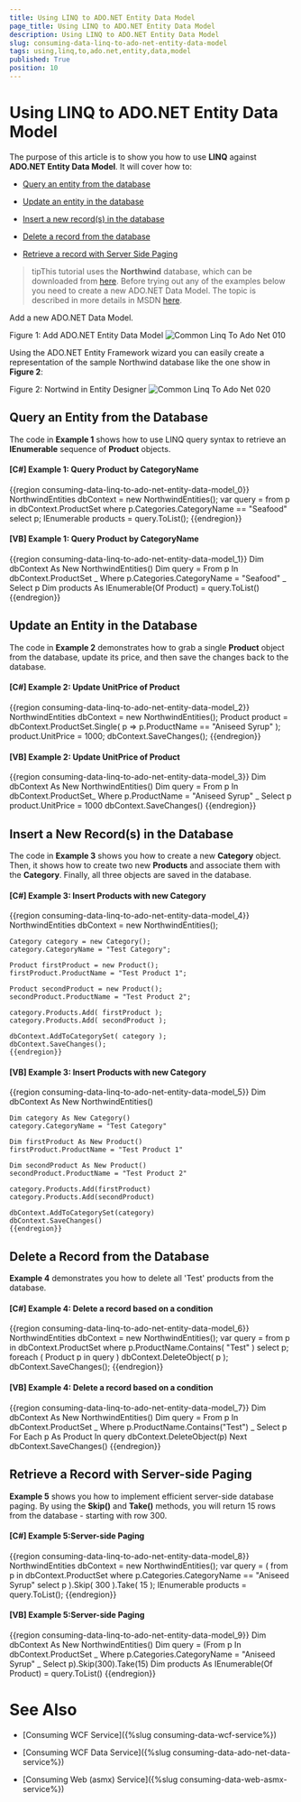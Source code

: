 ```yaml
---
title: Using LINQ to ADO.NET Entity Data Model
page_title: Using LINQ to ADO.NET Entity Data Model
description: Using LINQ to ADO.NET Entity Data Model
slug: consuming-data-linq-to-ado-net-entity-data-model
tags: using,linq,to,ado.net,entity,data,model
published: True
position: 10
---
```


# Using LINQ to ADO.NET Entity Data Model



The purpose of this article is to show you how to use __LINQ__ against __ADO.NET Entity Data Model__. It will cover how to:
      

* [Query an entity from the database](#query-an-entity-from-the-database)

* [Update an entity in the database](#update-an-entity-in-the-database)

* [Insert a new record(s) in the database](#insert-a-new-records-in-the-database)

* [Delete a record from the database](#delete-a-record-from-the-database)

* [Retrieve a record with Server Side Paging](#retrieve-a-record-with-server-side-paging)

>tipThis tutorial uses the __Northwind__ database, which can be downloaded from [here](http://www.microsoft.com/downloads/details.aspx?FamilyID=06616212-0356-46A0-8DA2-EEBC53A68034&displaylang=en). Before trying out any of the examples below you need to create a new ADO.NET Data Model. The topic is described in more details in MSDN [here](http://msdn.microsoft.com/en-us/library/vstudio/cc716703(v=vs.100).aspx).
        

Add a new ADO.NET Data Model.

Figure 1: Add ADO.NET Entity Data Model
![Common Linq To Ado Net 010](images/Common_LinqToAdoNet_010.png)

Using the ADO.NET Entity Framework wizard you can easily create a representation of the sample Northwind database like the one show in __Figure 2__:
      

Figure 2: Nortwind in Entity Designer
![Common Linq To Ado Net 020](images/Common_LinqToAdoNet_020.png)

## Query an Entity from the Database

The code in __Example 1__ shows how to use LINQ query syntax to retrieve an __IEnumerable__ sequence of __Product__ objects.
        

#### __[C#] Example 1: Query Product by CategoryName__

{{region consuming-data-linq-to-ado-net-entity-data-model_0}}
	NorthwindEntities dbContext = new NorthwindEntities();
	var query = from p in dbContext.ProductSet
	            where p.Categories.CategoryName == "Seafood"
	            select p;
	IEnumerable<Product> products = query.ToList();
	{{endregion}}

#### __[VB] Example 1: Query Product by CategoryName__

{{region consuming-data-linq-to-ado-net-entity-data-model_1}}
	Dim dbContext As New NorthwindEntities()
	Dim query = From p In dbContext.ProductSet _
	    Where p.Categories.CategoryName = "Seafood" _
	    Select p
	Dim products As IEnumerable(Of Product) = query.ToList()
	{{endregion}}

## Update an Entity in the Database

The code in __Example 2__ demonstrates how to grab a single __Product__ object from the database, update its price, and then save the changes back to the database.
        

#### __[C#] Example 2: Update UnitPrice of Product__

{{region consuming-data-linq-to-ado-net-entity-data-model_2}}
	NorthwindEntities dbContext = new NorthwindEntities();
	Product product = dbContext.ProductSet.Single( p => p.ProductName == "Aniseed Syrup" );
	product.UnitPrice = 1000;
	dbContext.SaveChanges();
	{{endregion}}

#### __[VB] Example 2: Update UnitPrice of Product__

{{region consuming-data-linq-to-ado-net-entity-data-model_3}}
	Dim dbContext As New NorthwindEntities()
	Dim query = From p In dbContext.ProductSet_
	            Where p.ProductName = "Aniseed Syrup" _
	            Select p
	product.UnitPrice = 1000
	dbContext.SaveChanges()
	{{endregion}}

## Insert a New Record(s) in the Database

The code in __Example 3__ shows you how to create a new __Category__ object. Then, it shows how to create two new __Products__ and associate them with the __Category__. Finally, all three objects are saved in the database.
        
#### __[C#] Example 3: Insert Products with new Category__

{{region consuming-data-linq-to-ado-net-entity-data-model_4}}
	NorthwindEntities dbContext = new NorthwindEntities();
	
	Category category = new Category();
	category.CategoryName = "Test Category";
	
	Product firstProduct = new Product();
	firstProduct.ProductName = "Test Product 1";
	
	Product secondProduct = new Product();
	secondProduct.ProductName = "Test Product 2";
	
	category.Products.Add( firstProduct );
	category.Products.Add( secondProduct );
	
	dbContext.AddToCategorySet( category );
	dbContext.SaveChanges();
	{{endregion}}

#### __[VB] Example 3: Insert Products with new Category__

{{region consuming-data-linq-to-ado-net-entity-data-model_5}}
	Dim dbContext As New NorthwindEntities()
	
	Dim category As New Category()
	category.CategoryName = "Test Category"
	
	Dim firstProduct As New Product()
	firstProduct.ProductName = "Test Product 1"
	
	Dim secondProduct As New Product()
	secondProduct.ProductName = "Test Product 2"
	
	category.Products.Add(firstProduct)
	category.Products.Add(secondProduct)
	
	dbContext.AddToCategorySet(category)
	dbContext.SaveChanges()
	{{endregion}}

## Delete a Record from the Database

__Example 4__ demonstrates you how to delete all 'Test' products from the database.
        

#### __[C#] Example 4: Delete a record based on a condition__

{{region consuming-data-linq-to-ado-net-entity-data-model_6}}
	NorthwindEntities dbContext = new NorthwindEntities();
	var query = from p in dbContext.ProductSet
	            where p.ProductName.Contains( "Test" )
	            select p;
	foreach ( Product p in query )
	    dbContext.DeleteObject( p );
	dbContext.SaveChanges();
	{{endregion}}

#### __[VB] Example 4: Delete a record based on a condition__

{{region consuming-data-linq-to-ado-net-entity-data-model_7}}
	Dim dbContext As New NorthwindEntities()
	Dim query = From p In dbContext.ProductSet _
	    Where p.ProductName.Contains("Test") _
	    Select p
	For Each p As Product In query
	    dbContext.DeleteObject(p)
	Next
	dbContext.SaveChanges()
	{{endregion}}

## Retrieve a Record with Server-side Paging

__Example 5__ shows you how to implement efficient server-side database paging. By using the __Skip()__ and __Take()__ methods, you will return 15 rows from the database - starting with row 300.
        

#### __[C#] Example 5:Server-side Paging__

{{region consuming-data-linq-to-ado-net-entity-data-model_8}}
	NorthwindEntities dbContext = new NorthwindEntities();
	var query = ( from p in dbContext.ProductSet
	              where p.Categories.CategoryName == "Aniseed Syrup"
	              select p ).Skip( 300 ).Take( 15 );
	IEnumerable<Product> products = query.ToList();
	{{endregion}}

#### __[VB] Example 5:Server-side Paging__

{{region consuming-data-linq-to-ado-net-entity-data-model_9}}
	Dim dbContext As New NorthwindEntities()
	Dim query = (From p In dbContext.ProductSet _
	    Where p.Categories.CategoryName = "Aniseed Syrup" _
	    Select p).Skip(300).Take(15)
	Dim products As IEnumerable(Of Product) = query.ToList()
	{{endregion}}

# See Also

 * [Consuming WCF Service]({%slug consuming-data-wcf-service%})

 * [Consuming WCF Data Service]({%slug consuming-data-ado-net-data-service%})

 * [Consuming Web (asmx) Service]({%slug consuming-data-web-asmx-service%})
